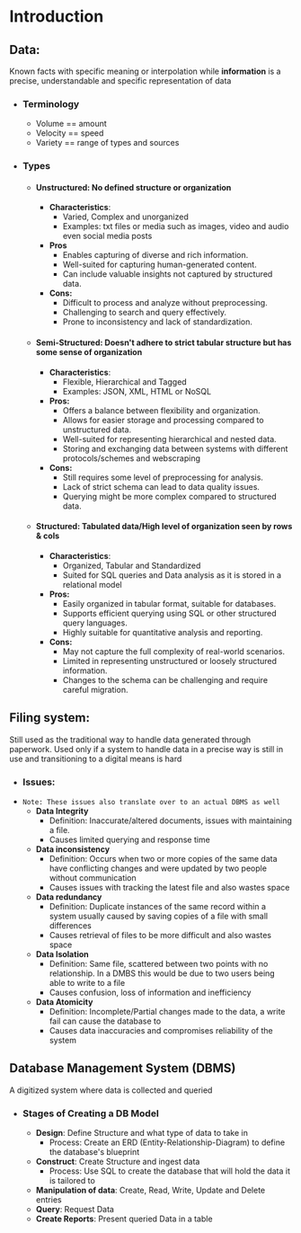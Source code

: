 # Introduction
## Data:
Known facts with specific meaning or interpolation while **information** is a precise, understandable and specific representation of data
- ### Terminology
	- Volume == amount
	- Velocity == speed
	- Variety == range of types and sources
- ### Types
	- #### **Unstructured**: No defined structure or organization
		- **Characteristics**: 
			- Varied, Complex and unorganized
			- Examples: txt files or media such as images, video and audio even social media posts
		- **Pros**
			- Enables capturing of diverse and rich information.
			- Well-suited for capturing human-generated content.
			- Can include valuable insights not captured by structured data.
		- **Cons:**
			- Difficult to process and analyze without preprocessing.
			- Challenging to search and query effectively.
			- Prone to inconsistency and lack of standardization.
	- #### **Semi-Structured**: Doesn't adhere to strict tabular structure but has some sense of organization
		- **Characteristics**: 
			- Flexible, Hierarchical and Tagged
			- Examples: JSON, XML, HTML or NoSQL
		- **Pros:**
			- Offers a balance between flexibility and organization.
			- Allows for easier storage and processing compared to unstructured data.
			- Well-suited for representing hierarchical and nested data.
			- Storing and exchanging data between systems with different protocols/schemes and webscraping
		- **Cons:**
			- Still requires some level of preprocessing for analysis.
			- Lack of strict schema can lead to data quality issues.
			- Querying might be more complex compared to structured data.
	- #### **Structured**: Tabulated data/High level of organization seen by rows & cols
		- **Characteristics**: 
			- Organized, Tabular and Standardized
			- Suited for SQL queries and Data analysis as it is stored in a relational model
		- **Pros:**
			- Easily organized in tabular format, suitable for databases.
			- Supports efficient querying using SQL or other structured query languages.
			- Highly suitable for quantitative analysis and reporting.
		- **Cons:**
			- May not capture the full complexity of real-world scenarios.
			- Limited in representing unstructured or loosely structured information.
			- Changes to the schema can be challenging and require careful migration.


## Filing system:
Still used as the traditional way to handle data generated through paperwork. Used only if a system to handle data in a precise way is still in use and transitioning to a digital means is hard
- ### Issues:
- `Note: These issues also translate over to an actual DBMS as well`
	- **Data Integrity**
		- Definition: Inaccurate/altered documents, issues with maintaining a file.
		- Causes limited querying and response time
	- **Data inconsistency**
		- Definition: Occurs when two or more copies of the same data have conflicting changes and were updated by two people without communication
		- Causes issues with tracking the latest file and also wastes space
	- **Data redundancy**
		- Definition: Duplicate instances of the same record within a system usually caused by saving copies of a file with small differences
		- Causes retrieval of files to be more difficult and also wastes space
	- **Data Isolation**
		- Definition: Same file, scattered between two points with no relationship. In a DMBS this would be due to two users being able to write to a file 
		- Causes confusion, loss of information and inefficiency 
	- **Data Atomicity**
		- Definition: Incomplete/Partial changes made to the data, a write fail can cause the database to 
		- Causes data inaccuracies and compromises reliability of the system

## Database Management System (DBMS)
A digitized system where data is collected and queried
- ### Stages of Creating a DB Model
	- **Design**: Define Structure and what type of data to take in 
		- Process: Create an ERD (Entity-Relationship-Diagram) to define the database's blueprint
	- **Construct**: Create Structure and ingest data
		- Process: Use SQL to create the database that will hold the data it is tailored to
	- **Manipulation of data**: Create, Read, Write, Update and Delete entries
	- **Query**: Request Data
	- **Create Reports**: Present queried Data in a table 